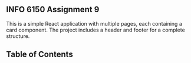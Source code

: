 ## INFO 6150 Assignment 9
This is a simple React application with multiple pages, each containing a card component. The project includes a header and footer for a complete structure.

## Table of Contents